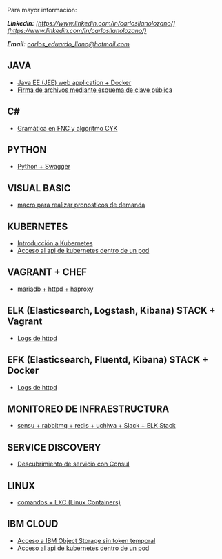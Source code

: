 Para mayor información:


***Linkedin:*** *[https://www.linkedin.com/in/carlosllanolozano/](https://www.linkedin.com/in/carlosllanolozano/)*


***Email:*** *carlos_eduardo_llano@hotmail.com*


## JAVA ##
* [Java EE (JEE) web application + Docker](https://carlosllano.github.io/b2bGinebra/)
* [Firma de archivos mediante esquema de clave pública](https://carlosllano.github.io/FirmaDigital/)

## C# ##
* [Gramática en FNC y algoritmo CYK](https://carlosllano.github.io/GramaticaFNC/)

## PYTHON ##
* [Python + Swagger](https://carlosllano.github.io/so-exam2/)

## VISUAL BASIC ##
* [macro para realizar pronosticos de demanda](https://www.youtube.com/watch?v=W7Zu8kcANko)

## KUBERNETES ##
* [Introducción a Kubernetes](https://carlosllano.github.io/sd-project/)
* [Acceso al api de kubernetes dentro de un pod](https://carlosllano.github.io/kubernetes-api/)

## VAGRANT + CHEF ##
* [mariadb + httpd + haproxy](https://carlosllano.github.io/sd-workshop1/)

## ELK (Elasticsearch, Logstash, Kibana) STACK + Vagrant ##
* [Logs de httpd](https://carlosllano.github.io/sd-exam1/)

## EFK (Elasticsearch, Fluentd, Kibana) STACK + Docker ##
* [Logs de httpd](https://carlosllano.github.io/sd-exam2/)

## MONITOREO DE INFRAESTRUCTURA
* [sensu + rabbitmq + redis + uchiwa + Slack + ELK Stack](https://carlosllano.github.io/so-exam3/)

## SERVICE DISCOVERY ##
* [Descubrimiento de servicio con Consul](https://carlosllano.github.io/sd-exam3/)

## LINUX ##
* [comandos + LXC (Linux Containers)](https://carlosllano.github.io/so-exam1/)

## IBM CLOUD ##
* [Acceso a IBM Object Storage sin token temporal](https://carlosllano.github.io/IBMObjectStorage/)
* [Acceso al api de kubernetes dentro de un pod](https://carlosllano.github.io/kubernetes-api/)
